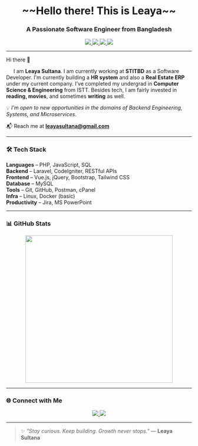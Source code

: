 <h1 align="center"> ~~Hello there! This is Leaya~~</h1>
<h3 align="center">A Passionate Software Engineer from Bangladesh</h3>

<p align="center">
  <a href="https://leetcode.com/u/Leaya/" target="_blank">
    <img src="https://img.shields.io/badge/LeetCode-Leaya0214-orange?style=flat-square&logo=leetcode&logoColor=white" />
  </a>
  <a href="https://www.linkedin.com/in/leaya-sultana-74b1a21b4/" target="_blank">
    <img src="https://img.shields.io/badge/LinkedIn-Leaya%20Sultana-blue?style=flat-square&logo=linkedin&logoColor=white" />
  </a>
  <a href="https://github.com/Leaya0214" target="_blank">
    <img src="https://img.shields.io/github/followers/Leaya0214?label=GitHub%20Followers&style=flat-square&logo=github" />
  </a>
  <a href="https://github.com/Leaya0214" target="_blank">
    <img src="https://komarev.com/ghpvc/?username=Leaya0214&style=flat-square&color=blue" />
  </a>
</p>

---

<p>Hi there 👋</p>
<p style="text-indent: 20px;">
  I am <strong>Leaya Sultana</strong>. I am currently working at <strong>STITBD</strong> as a Software Developer.
  I'm currently building a <strong>HR system</strong> and also a <strong>Real Estate ERP</strong> under my current company.
  I've completed my undergrad in <strong>Computer Science & Engineering</strong> from ISTT.
  Besides tech, I am fairly invested in <strong>reading, movies</strong>, and sometimes <strong>writing</strong> as well.
</p>
<p>
  💡 <span style="font-style: italic;">I’m open to new opportunities in the domains of Backend Engineering, Systems, and Microservices.</span>
</p>


📬 Reach me at **leayasultana@gmail.com**  

---

### 🛠️ Tech Stack  

**Languages** – PHP, JavaScript, SQL  
**Backend** – Laravel, CodeIgniter, RESTful APIs  
**Frontend** – Vue.js, jQuery, Bootstrap, Tailwind CSS  
**Database** – MySQL  
**Tools** – Git, GitHub, Postman, cPanel  
**Infra** – Linux, Docker (basic)  
**Productivity** – Jira, MS PowerPoint  

---

### 📊 GitHub Stats  
<p align="center">
  <img src="https://github-readme-stats.vercel.app/api/top-langs/?username=Leaya0214&layout=compact&theme=vue&hide_border=true" width="400" />
</p>

---

### 🌐 Connect with Me  
<p align="center">
  <a href="https://www.linkedin.com/in/leaya-sultana-74b1a21b4/" target="_blank">
    <img src="https://img.shields.io/badge/Leaya Sultana-LinkedIn-blue?style=flat-square&logo=linkedin" />
  </a>
  <a href="mailto:leayasultana@gmail.com">
    <img src="https://img.shields.io/badge/Gmail-leayasultana@gmail.com-red?style=flat-square&logo=gmail&logoColor=white" />
  </a>
</p>

---

> ✨ *"Stay curious. Keep building. Growth never stops."* — **Leaya Sultana**
